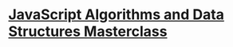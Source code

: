 # [JavaScript Algorithms and Data Structures Masterclass](https://www.udemy.com/course/js-algorithms-and-data-structures-masterclass)
